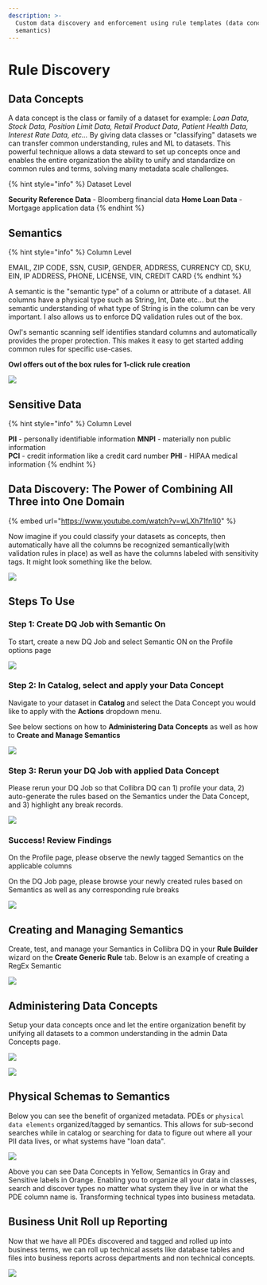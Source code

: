 ```yaml
---
description: >-
  Custom data discovery and enforcement using rule templates (data concepts and
  semantics)
---
```


# Rule Discovery

## Data Concepts

A data concept is the class or family of a dataset for example: _Loan Data, Stock Data, Position Limit Data, Retail Product Data, Patient Health Data, Interest Rate Data, etc..._ By giving data classes or "classifying" datasets we can transfer common understanding, rules and ML to datasets. This powerful technique allows a data steward to set up concepts once and enables the entire organization the ability to unify and standardize on common rules and terms, solving many metadata scale challenges.

{% hint style="info" %}
Dataset Level

**Security Reference Data** - Bloomberg financial data **Home Loan Data** - Mortgage application data
{% endhint %}

## Semantics

{% hint style="info" %}
Column Level

EMAIL, ZIP CODE, SSN, CUSIP, GENDER, ADDRESS, CURRENCY CD, SKU, EIN, IP ADDRESS, PHONE, LICENSE, VIN, CREDIT CARD
{% endhint %}

A semantic is the "semantic type" of a column or attribute of a dataset. All columns have a physical type such as String, Int, Date etc... but the semantic understanding of what type of String is in the column can be very important. I also allows us to enforce DQ validation rules out of the box.

Owl's semantic scanning self identifies standard columns and automatically provides the proper protection. This makes it easy to get started adding common rules for specific use-cases.

**Owl offers out of the box rules for 1-click rule creation**

![](../../.gitbook/assets/auto-rules.png)

## Sensitive Data

{% hint style="info" %}
Column Level

**PII** - personally identifiable information **MNPI** - materially non public information\
**PCI** - credit information like a credit card number **PHI** - HIPAA medical information
{% endhint %}

## Data Discovery: The Power of Combining All Three into One Domain

{% embed url="https://www.youtube.com/watch?v=wLXh71fn1l0" %}

Now imagine if you could classify your datasets as concepts, then automatically have all the columns be recognized semantically(with validation rules in place) as well as have the columns labeled with sensitivity tags. It might look something like the below.

![](../../.gitbook/assets/screen-shot-2021-09-15-at-1.11.06-pm.png)

## Steps To Use

### Step 1: Create DQ Job with Semantic On

To start, create a new DQ Job and select Semantic ON on the Profile options page

![](<../../.gitbook/assets/dqjobsemanticon (1).gif>)

### Step 2: In Catalog, select and apply your Data Concept

Navigate to your dataset in **Catalog** and select the Data Concept you would like to apply with the **Actions** dropdown menu.

See below sections on how to **Administering Data Concepts** as well as how to **Create and Manage Semantics**

![](<../../.gitbook/assets/semantic-apply-dataconcept (1).gif>)

### Step 3: Rerun your DQ Job with applied Data Concept

Please rerun your DQ Job so that Collibra DQ can 1) profile your data, 2) auto-generate the rules based on the Semantics under the Data Concept, and 3) highlight any break records.

![](../../.gitbook/assets/dataconcept-rerun-job.gif)

### Success! Review Findings

On the Profile page, please observe the newly tagged Semantics on the applicable columns

On the DQ Job page, please browse your newly created rules based on Semantics as well as any corresponding rule breaks

![](../../.gitbook/assets/review-dataconcept-results.gif)

## Creating and Managing Semantics

Create, test, and manage your Semantics in Collibra DQ in your **Rule Builder** wizard on the **Create Generic Rule** tab. Below is an example of creating a RegEx Semantic

![](<../../.gitbook/assets/creating-semantic-regex (1).gif>)

## Administering Data Concepts

Setup your data concepts once and let the entire organization benefit by unifying all datasets to a common understanding in the admin Data Concepts page.

![](../../.gitbook/assets/adding-data-concepts.gif)

![](../../.gitbook/assets/screen-shot-2021-09-15-at-1.14.42-pm.png)

## Physical Schemas to Semantics

Below you can see the benefit of organized metadata. PDEs or `physical data elements` organized/tagged by semantics. This allows for sub-second searches while in catalog or searching for data to figure out where all your PII data lives, or what systems have "loan data".

![](../../.gitbook/assets/screen-shot-2021-09-15-at-4.32.09-pm.png)

Above you can see Data Concepts in Yellow, Semantics in Gray and Sensitive labels in Orange. Enabling you to organize all your data in classes, search and discover types no matter what system they live in or what the PDE column name is. Transforming technical types into business metadata.

## Business Unit Roll up Reporting

Now that we have all PDEs discovered and tagged and rolled up into business terms, we can roll up technical assets like database tables and files into business reports across departments and non technical concepts.

![](../../.gitbook/assets/screen-shot-2021-09-15-at-5.17.14-pm.png)
